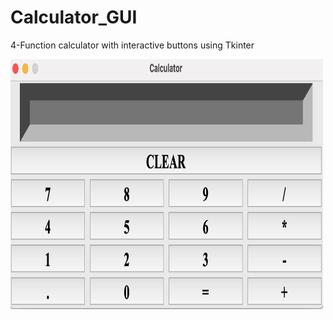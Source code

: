 # Calculator_GUI
4-Function calculator with interactive buttons using Tkinter


<img src="images/Calculator_GUI.png" width="500" height="400" />
